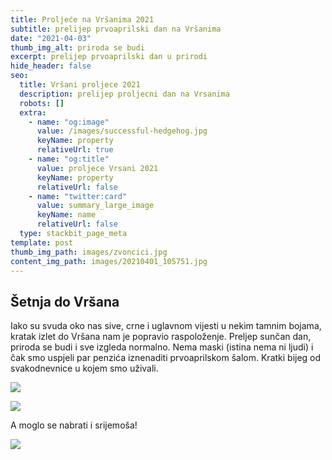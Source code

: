 ```yaml
---
title: Proljeće na Vršanima 2021
subtitle: prelijep prvoaprilski dan na Vršanima
date: "2021-04-03"
thumb_img_alt: priroda se budi
excerpt: prelijep prvoaprilski dan u prirodi
hide_header: false
seo:
  title: Vršani proljece 2021
  description: prelijep proljecni dan na Vrsanima
  robots: []
  extra:
    - name: "og:image"
      value: /images/successful-hedgehog.jpg
      keyName: property
      relativeUrl: true
    - name: "og:title"
      value: proljece Vrsani 2021
      keyName: property
      relativeUrl: false
    - name: "twitter:card"
      value: summary_large_image
      keyName: name
      relativeUrl: false
  type: stackbit_page_meta
template: post
thumb_img_path: images/zvoncici.jpg
content_img_path: images/20210401_105751.jpg
---
```


## Šetnja do Vršana

Iako su svuda oko nas sive, crne i uglavnom vijesti u nekim tamnim bojama, kratak izlet do Vršana nam je popravio raspoloženje. Preljep sunčan dan, priroda se budi i sve izgleda normalno. Nema maski (istina nema ni ljudi) i čak smo uspjeli par penzića iznenaditi prvoaprilskom šalom. Kratki bijeg od svakodnevnice u kojem smo uživali.

![](/images/robust-saturn.jpg)

![](/images/20210401_105816.jpg)

A moglo se nabrati i srijemoša!

![](/images/srijemos.jpg)
